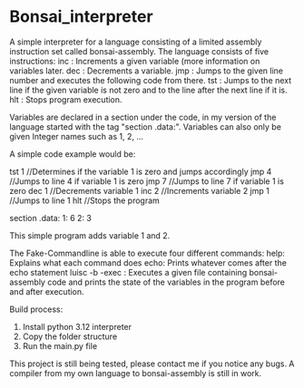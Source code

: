 # Bonsai_interpreter
A simple interpreter for a language consisting of a limited assembly instruction set called bonsai-assembly.
The language consists of five instructions:
  inc <variable>: Increments a given variable (more information on variables later.
  dec <variable>: Decrements a variable.
  jmp <line number>: Jumps to the given line number and executes the following code from there.
  tst <variable>: Jumps to the next line if the given variable is not zero and to the line after the next line if it is.
  hlt <no operands>: Stops program execution.

Variables are declared in a section under the code, in my version of the language started with the tag "section .data:".
Variables can also only be given Integer names such as 1, 2, ...

A simple code example would be:

tst 1  //Determines if the variable 1 is zero and jumps accordingly
jmp 4  //Jumps to line 4 if variable 1 is zero
jmp 7  //Jumps to line 7 if variable 1 is zero
dec 1  //Decrements variable 1
inc 2  //Increments variable 2
jmp 1  //Jumps to line 1
hlt //Stops the program

section .data:
1: 6
2: 3

This simple program adds variable 1 and 2.


The Fake-Commandline is able to execute four different commands: 
  help: Explains what each command does
  echo: Prints whatever comes after the echo statement
  luisc -b -exec <filename>: Executes a given file containing bonsai-assembly code and prints the state of the variables in the program before and after execution.


Build process:
  1. Install python 3.12 interpreter
  2. Copy the folder structure
  3. Run the main.py file

This project is still being tested, please contact me if you notice any bugs.
A compiler from my own language to bonsai-assembly is still in work.
